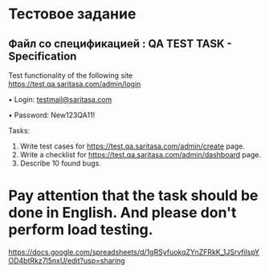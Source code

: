 # Тестовое задание 
## Файл со спецификацией : QA TEST TASK - Specification
Test functionality of the following site https://test.qa.saritasa.com/admin/login

• Login: testmail@saritasa.com

• Password: New123QA11!

Tasks:
1. Write test cases for https://test.qa.saritasa.com/admin/create page.
2. Write a checklist for https://test.qa.saritasa.com/admin/dashboard page.
3. Describe 10 found bugs.
   
# Pay attention that the task should be done in English. And please don't perform load testing.

https://docs.google.com/spreadsheets/d/1gRSyfuokqZYnZFRkK_1JSrvfilspYOD4btRkz7l5nxU/edit?usp=sharing
